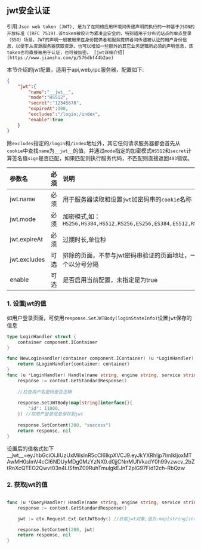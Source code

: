 ## jwt安全认证

引用:`Json web token (JWT), 是为了在网络应用环境间传递声明而执行的一种基于JSON的开放标准（(RFC 7519).该token被设计为紧凑且安全的，特别适用于分布式站点的单点登录（SSO）场景。JWT的声明一般被用来在身份提供者和服务提供者间传递被认证的用户身份信息，以便于从资源服务器获取资源，也可以增加一些额外的其它业务逻辑所必须的声明信息，该token也可直接被用于认证，也可被加密。 [jwt详细介绍](https://www.jianshu.com/p/576dbf44b2ae)`

本节介绍的jwt配置，适用于api,web,rpc服务器，配置如下:

```json
{
    "jwt":{
        "name":"__jwt__",
        "mode":"HS512",
        "secret":"12345678",
        "expireAt":300,
        "excludes":"/login;/index",
        "enable":true
    }
}
```

除`excludes`指定的`/login`和`/index`地址外，其它任何请求服务器都会首先从`cookie`中查找`name`为`__jwt__`的值，并通过`mode`指定的加密模式`HS512`和`secret`计算签名值`sign`是否匹配，如果匹配则执行服务代码，不匹配则直接返回`403`错误。

|参数名|必须|说明|
|:------|:-------:|:------|
|jwt.name|必须|用于服务器读取和设置`jwt`加密码串的`cookie`名称|
|jwt.mode|必须|加密模式,如：`HS256,HS384,HS512,RS256,ES256,ES384,ES512,RS384,RS512,PS256,PS384,PS512`|
|jwt.expireAt|必须|过期时长,单位秒|
|jwt.excludes|可选|排除的页面，不参与jwt密码串验证的页面地址，一般用于设置无需授权的页面,多个以分号分隔|
|enable|可选|是否启用当前配置，未指定是为true|


### 1. 设置jwt的值

如用户登录页面，可使用`response.SetJWTBody(loginStateInfo)`设置`jwt`保存的信息

```go
type LoginHandler struct {
	container component.IContainer
}

func NewLoginHandler(container component.IContainer) (u *LoginHandler) {
	return &LoginHandler{container: container}
}
func (u *LoginHandler) Handle(name string, engine string, service string, ctx *context.Context) (r context.Response, err error) {
	response := context.GetStandardResponse()
    
    //检查用户名密码是否正确
    
	response.SetJWTBody(map[string]interface{}{
		"id": 11000,
	}) //将用户登录信息保存到jwt
    
    response.SetContent(200, "success")
	return response, nil
}

```

设置后的值格式如下__jwt__=eyJhbGciOiJIUzUxMiIsInR5cCI6IkpXVCJ9.eyJkYXRhIjp7ImlkIjoxMTAwMH0sImV4cCI6NDUyMDg0MzYzNX0.d0jjCNnMUIVkadY0h99vzwcv_2bZtRnXcQTEO2Qwvt03n4LISfmZ09RuhTmulgkEJnT2plG97Fid12ch-RbQzw


### 2. 获取jwt的值

```go

func (u *QueryHandler) Handle(name string, engine string, service string, ctx *context.Context) (r context.Response, err error) {
	response := context.GetStandardResponse()

	jwt := ctx.Request.Ext.GetJWTBody() //获取jwt对象,值为:map[string]interface{}{"id": 11000}

	response.SetContent(200, jwt)
	return response, nil
}

```